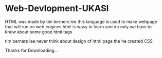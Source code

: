 # Web-Devlopment-UKASI

HTML was made by tim berners lee this language is used to make webpage that will run on web engines 
html is wasy to learn and do only we have to know about some good html tags

tim berners lee never think about design of html page the he created CSS 

Thanks for Downloading... 
